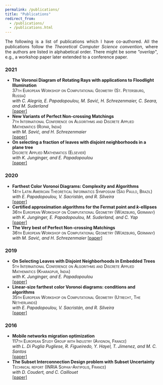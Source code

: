 ```yaml
---
permalink: /publications/
title: "Publications"
redirect_from: 
  - /publications/
  - /publications.html
---
```


<!-- The following is a list of publications which I have co-authored, and were presented in journals, conferences, workshops, etc.
All the publications follow the *Theoretical Computer Science convention*, where the authors are listed in alphabetical order.
There might be some *"overlap"*, e.g., a *(short)* workshop paper might later extend and appear as a *(full)* conference paper.
 -->
 <div style="text-align: justify">  
The following is a list of publications which I have co-authored.
All the publications follow the <i>Theoretical Computer Science convention</i>, where the authors are listed in alphabetical order.
There might be some <i>"overlap"</i>, e.g., a workshop paper later extended to a conference paper.
</div>


### 2021
- **The Voronoi Diagram of Rotating Rays with applications to Floodlight Illumination**\
	<span style="font-variant:small-caps;">37th European Workshop on Computational Geometry (St. Petersburg, Russia)</span>\
	*with C. Alegría, E. Papadopoulou, M. Savić, H. Schrezenmaier, C. Seara, and M. Suderland*\
	<a href="https://ioannisman.github.io/files/paper_rotational_eurocg.pdf">[paper]</a>	
- **New Variants of Perfect Non-crossing Matchings**\
	<span style="font-variant:small-caps;">7th International Conference on Algorithms and Discrete Applied Mathematics (Ropar, India)</span>\
	*with M. Savić, and H. Schrezenmaier*\
	<a href="https://link.springer.com/chapter/10.1007/978-3-030-67899-9_12">[paper]</a>
- **On selecting a fraction of leaves with disjoint neighborhoods in a plane tree**\
	<span style="font-variant:small-caps;">Discrete Applied Mathematics (Elsevier)</span>\
	*with K. Junginger, and E. Papadopoulou*\
	<a href="https://www.sciencedirect.com/science/article/abs/pii/S0166218X21000500">[paper]</a>


### 2020
- **Farthest Color Voronoi Diagrams: Complexity and Algorithms**\
	<span style="font-variant:small-caps;">14th Latin American Theoretical Informatics Symposium (São Paulo, Brazil)</span>\
	*with E. Papadopoulou, V. Sacristán, and R. Silveira*\
	<a href="https://link.springer.com/chapter/10.1007/978-3-030-61792-9_23">[paper]</a>
- **Certified approximation algorithms for the Fermat point and $k$-ellipses**\
	<span style="font-variant:small-caps;">36th European Workshop on Computational Geometry (Würzburg, Germany)</span>\
	*with K. Junginger, E. Papadopoulou, M. Suderland, and C. Yap*\
	<a href="https://ioannisman.github.io/files/paper_fermat_eurocg.pdf">[paper]</a>	
- **The Very best of Perfect Non-crossing Matchings**\
	<span style="font-variant:small-caps;">36th European Workshop on Computational Geometry (Würzburg, Germany)</span>\
	*with M. Savić, and H. Schrezenmaier*
	<a href="https://ioannisman.github.io/files/paper_matchings_eurocg.pdf">[paper]</a>	

### 2019
- **On Selecting Leaves with Disjoint Neighborhoods in Embedded Trees**\
	<span style="font-variant:small-caps;">5th International Conference on Algorithms and Discrete Applied Mathematics (Kharagpur, India)</span>\
	*with K. Junginger, and E. Papadopoulou*\
	<a href="https://link.springer.com/chapter/10.1007/978-3-030-11509-8_16">[paper]</a>	
- **Linear-size farthest color Voronoi diagrams: conditions and algorithms**\
	<span style="font-variant:small-caps;">35th European Workshop on Computational Geometry (Utrecht, The Netherlands)</span>\
	*with E. Papadopoulou, V. Sacristán, and R. Silveira*\
	<a href="https://ioannisman.github.io/files/paper_fcvd_eurocg.pdf">[paper]</a>


### 2016
- **Mobile networks migration optimization**\
	<span style="font-variant:small-caps;">117th European Study Group with Industry (Avignon, France)</span>\
	*with L. Di Puglia Pugliese, R. Figueiredo, Y. Hayel, T. Jimenez, and M. C. Santos*\
	<a href="https://ioannisman.github.io/files/paper_orange_report.pdf">[paper]</a>
- **The Subset Interconnection Design problem with Subset Uncertainty**\
	<span style="font-variant:small-caps;">Technical report (INRIA Sophia-Antipolis, France)</span>\
	*with D. Coudert, and C. Caillouet*\
	<a href="https://ioannisman.github.io/files/paper_susid_thesis.pdf">[paper]</a>